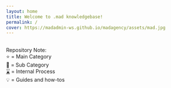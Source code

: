 ```yaml
---
layout: home
title: Welcome to .mad knowledgebase!
permalink: /
cover: https://madadmin-ws.github.io/madagency/assets/mad.jpg
--- 
```

 
\
Repository Note:\
⭐ = Main Category\
📌 = Sub Category\
[⌛](https://emojipedia.org/hourglass-done/)  = Internal Process\
💡 =  Guides and how-tos
